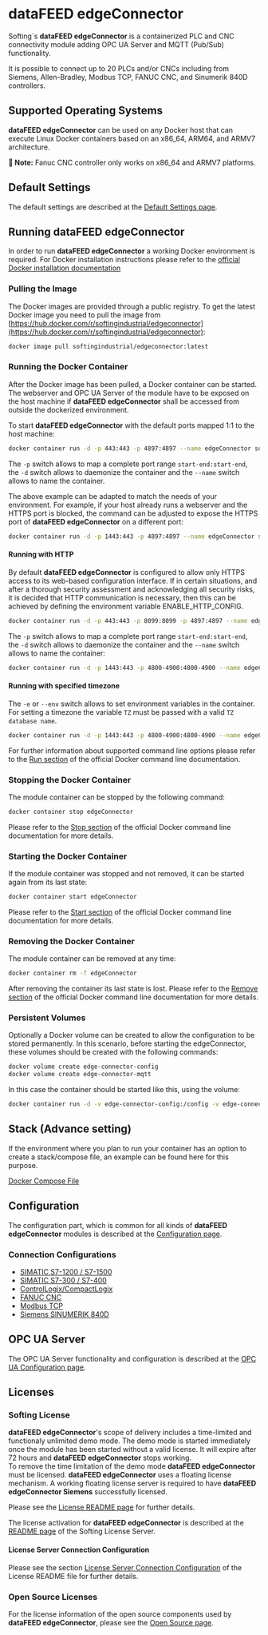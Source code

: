 # **dataFEED edgeConnector**

Softing´s **dataFEED edgeConnector** is a containerized PLC and CNC
connectivity module adding OPC UA Server and MQTT (Pub/Sub) functionality.

It is possible to connect up to 20 PLCs and/or CNCs including from 
Siemens, Allen-Bradley, Modbus TCP, FANUC CNC, and Sinumerik 840D controllers.


## Supported Operating Systems

**dataFEED edgeConnector** can be used on any Docker host that can
execute Linux Docker containers based on an x86_64, ARM64, and ARMV7 architecture.

**📝 Note:** Fanuc CNC controller only works on x86_64 and ARMV7 platforms.

## Default Settings

The default settings are described at the [Default Settings page](../common/defaults.md).

## Running **dataFEED edgeConnector**

In order to run **dataFEED edgeConnector** a working Docker environment
is required.
For Docker installation instructions please refer to the
[official Docker installation documentation](https://docs.docker.com/install/)

### Pulling the Image

The Docker images are provided through a public registry.
To get the latest Docker image you need to pull the image from
[https://hub.docker.com/r/softingindustrial/edgeconnector](https://hub.docker.com/r/softingindustrial/edgeconnector):

```bash
docker image pull softingindustrial/edgeconnector:latest
```

### Running the Docker Container

After the Docker image has been pulled, a Docker container can be started.
The webserver and OPC UA Server of the module have to be exposed on the host
machine if **dataFEED edgeConnector** shall be accessed from outside
the dockerized environment.

To start **dataFEED edgeConnector** with the default ports mapped 1:1
to the host machine:

```bash
docker container run -d -p 443:443 -p 4897:4897 --name edgeConnector softingindustrial/edgeconnector
```
The `-p` switch allows to map a complete port range `start-end:start-end`,
the `-d` switch allows to daemonize the container and the `--name` switch
allows to name the container.

The above example can be adapted to match the needs of your environment.
For example, if your host already runs a webserver and the HTTPS port is
blocked, the command can be adjusted to expose the HTTPS port of **dataFEED
edgeConnector** on a different port:

```bash
docker container run -d -p 1443:443 -p 4897:4897 --name edgeConnector softingindustrial/edgeconnector
```

#### Running with HTTP

By default **dataFEED edgeConnector** is configured to allow only HTTPS access to its web-based configuration interface. If in certain situations, and after a thorough security assessment and acknowledging all security risks, it is decided that HTTP communication is necessary, then this can be achieved by defining the environment variable ENABLE_HTTP_CONFIG.

```bash
docker container run -d -p 443:443 -p 8099:8099 -p 4897:4897 --name edgeConnector -e ENABLE_HTTP_CONFIG="ON" softingindustrial/edgeconnector
```

The `-p` switch allows to map a complete port range `start-end:start-end`,
the `-d` switch allows to daemonize the container and the `--name` switch
allows to name the container:  

```bash
docker container run -d -p 1443:443 -p 4800-4900:4800-4900 --name edgeConnector softingindustrial/edgeconnector
```

#### Running with specified timezone

The `-e` or `--env` switch allows to set environment variables in the container.
For setting a timezone the variable `TZ` must be passed with a valid `TZ database name`.

```bash
docker container run -d -p 1443:443 -p 4800-4900:4800-4900 --name edgeConnector -e TZ=Europe/Berlin softingindustrial/edgeconnector
```

For further information about supported command line options please refer to the
[Run section](https://docs.docker.com/engine/reference/commandline/run/) of the
official Docker command line documentation.

### Stopping the Docker Container

The module container can be stopped by the following command:

```bash
docker container stop edgeConnector
```

Please refer to the
[Stop section](https://docs.docker.com/engine/reference/commandline/container_stop/)
of the official Docker command line documentation for more details.

### Starting the Docker Container

If the module container was stopped and not removed, it can be started again
from its last state:

```bash
docker container start edgeConnector
```

Please refer to the
[Start section](https://docs.docker.com/engine/reference/commandline/container_start/)
of the official Docker command line documentation for more details.

### Removing the Docker Container

The module container can be removed at any time:

```bash
docker container rm -f edgeConnector
```

After removing the container its last state is lost.
Please refer to the
[Remove section](https://docs.docker.com/engine/reference/commandline/container_rm/)
of the official Docker command line documentation for more details.

### Persistent Volumes

Optionally a Docker volume can be created to allow the configuration to be stored permanently.  In this scenario, before starting the edgeConnector, these volumes should be created with the following commands:

```bash
docker volume create edge-connector-config
docker volume create edge-connector-mqtt
```

In this case the container should be started like this, using the volume:

```bash
docker container run -d -v edge-connector-config:/config -v edge-connector-mqtt:/mqtt -p 1443:443 -p 4897:4897 --name edgeConnector softingindustrial/edgeconnector
```

## Stack (Advance setting)

If the environment where you plan to run your container has an option to create a stack/compose file, an example can be found here for this purpose.

[Docker Compose File](./docker-compose.yml)

## Configuration

The configuration part, which is common for all kinds of
**dataFEED edgeConnector** modules is described at the
[Configuration page](../common/configuration.md).

### Connection Configurations
  * [SIMATIC S7-1200 / S7-1500](./Controller_Connection_Configurations/Simatic_S7-1200_and_S7-1500_configuration.md)
  * [SIMATIC S7-300 / S7-400](./Controller_Connection_Configurations/Simatic_S7-1200_and_S7-1500_configuration.md)
  * [ControlLogix/CompactLogix](./Controller_Connection_Configurations/Allen-Bradley-PLC_configuration.md)
  * [FANUC CNC](./Controller_Connection_Configurations/Fanuc_CNC_configuration.md)
  * [Modbus TCP](./Controller_Connection_Configurations/Modbus_TCP_configuration.md)
  * [Siemens SINUMERIK 840D](./Controller_Connection_Configurations/Allen-Bradley-PLC_configuration.md)



## OPC UA Server

The OPC UA Server functionality and configuration is described at the
[OPC UA Configuration page](../common/opcua.md).

## Licenses

### Softing License

**dataFEED edgeConnector**'s scope of delivery includes a time-limited
and functionaly unlimited demo mode.
The demo mode is started immediately once the module has been started without a
valid license.
It will expire after 72 hours and **dataFEED edgeConnector** stops
working.  
To remove the time limitation of the demo mode **dataFEED edgeConnector**
must be licensed.
**dataFEED edgeConnector** uses a floating license mechanism.
A working floating license server is required to have **dataFEED edgeConnector
Siemens** successfully licensed.  

Please see the [License README page](../Licenses/README.md) for further details.

The license activation for **dataFEED edgeConnector** is described at the
[README page](../Licenses/SoftingLicenseServer/README.md) of the Softing License
Server.

#### License Server Connection Configuration

Please see the section
[License Server Connection Configuration](../Licenses/README.md#license-server-connection-configuration)
of the License README file for further details.

### Open Source Licenses

For the license information of the open source components used by
**dataFEED edgeConnector**, please see the
[Open Source page](../Licenses/OpenSourceLicenses.md).
